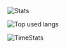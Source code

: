 ![Stats](https://github-readme-stats.vercel.app/api?username=swdmeow&show_icons=true&theme=dark#gh-dark-mode-only)

![Top used langs](https://github-readme-stats.vercel.app/api/top-langs/?username=swdmeow&show_icons=true&theme=dark#gh-dark-mode-only)

![TimeStats](https://github-readme-stats.vercel.app/api/wakatime?username=swdmeow)
